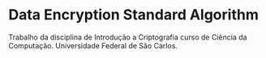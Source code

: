 # Data Encryption Standard Algorithm 

Trabalho da disciplina de Introdução a Criptografia curso de Ciência da Computação. Universidade Federal de São Carlos.
